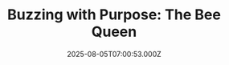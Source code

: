 ---
title: "Buzzing with Purpose: The Bee Queen"
date: 2025-08-05T07:00:53.000Z
category: Human Kindness
externalLink: "https://www.positive.news/society/buzzing-with-purpose/"
image: ""
excerpt: "Peering into chimneys, scaling rooftops and even dodging sparks at an electricity substation, one woman in Cornwall is rescuing swarms of bees destined for extermination by pest controllers. Her reward? Buckets of golden honey so good, it’s won awards The post Buzzing with Purpose: The Bee Queen appeared first on Positive News.…"
---